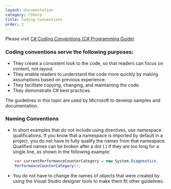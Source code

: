 ```yaml
---
layout: documentation
category: CSharp
title: Coding Conventions
order: 2
---
```


Please visit [C# Coding Conventions (C# Programming Guide)](https://docs.microsoft.com/en-us/dotnet/csharp/programming-guide/inside-a-program/coding-conventions/)

### Coding conventions serve the following purposes:

  - They create a consistent look to the code, so that readers can focus on content, not layout.
  - They enable readers to understand the code more quickly by making assumptions based on previous experience.
  - They facilitate copying, changing, and maintaining the code.
  - They demonstrate C# best practices.

The guidelines in this topic are used by Microsoft to develop samples and documentation.

### Naming Conventions

  - In short examples that do not include using directives, use namespace qualifications. If you know that a namespace is imported by default in a project, you do not have to fully qualify the names from that namespace. Qualified names can be broken after a dot (.) if they are too long for a single line, as shown in the following example: 

```csharp
    var currentPerformanceCounterCategory = new System.Diagnostics.
    PerformanceCounterCategory();
```

  - You do not have to change the names of objects that were created by using the Visual Studio designer tools to make them fit other guidelines.
